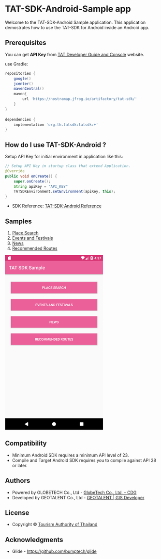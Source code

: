 # TAT-SDK-Android-Sample app

Welcome to the TAT-SDK-Android Sample application. This application demostrates how to use the TAT-SDK for Android inside an Android app.

## Prerequisites

You can get **API Key** from [TAT Developer Guide and Console](https://developers.tourismthailand.org/console) website.

use Gradle:

```gradle
repositories {
    google()
    jcenter()
    mavenCentral()
    maven{
        url 'https://nostramap.jfrog.io/artifactory/tat-sdk/'
    }
}

dependencies {
    implementation 'org.th.tatsdk:tatsdk:+'
}
```
## How do I use TAT-SDK-Android ?

Setup API Key for initial environment in application like this:

```java
// Setup API Key in startup class that extend Application.
@Override
public void onCreate() {
    super.onCreate();
    String apiKey = "API_KEY"
    TATSDKEnvironment.setEnvironment(apiKey, this);
}
```

 * SDK Reference: [TAT-SDK-Android Reference](https://tatapi.tourismthailand.org/tatsdk/References/android/latest/)

## Samples
1. [Place Search](/app/src/main/java/org/tat/sdksample/placesearch/README.md)
2. [Events and Festivals](/app/src/main/java/org/tat/sdksample/event/README.md)
3. [News](/app/src/main/java/org/tat/sdksample/news/README.md)
4. [Recommended Routes](/app/src/main/java/org/tat/sdksample/recommendedroute/README.md)

![](/SDK_Sample_Menu.png)

## Compatibility

 * Minimum Android SDK requires a minimum API level of 23.
 * Compile and Target Android SDK requires you to compile against API 28 or later.

## Authors

* Powered by GLOBETECH Co., Ltd - [GlobeTech Co., Ltd. – CDG](https://www.cdg.co.th/website/about-cdg/affiliates-of-cdg/globetech-co-ltd/)
* Developed by GEOTALENT Co., Ltd - [GEOTALENT | GIS Developer](https://www.geotalent.co.th)

## License

* Copyright © [Tourism Authority of Thailand](https://www.tourismthailand.org/home)

## Acknowledgments

* Glide - https://github.com/bumptech/glide
